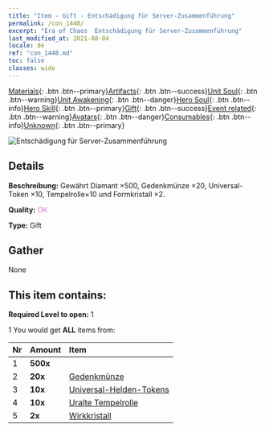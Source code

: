 ```yaml
---
title: "Item - Gift - Entschädigung für Server-Zusammenführung"
permalink: /con_1448/
excerpt: "Era of Chaos  Entschädigung für Server-Zusammenführung"
last_modified_at: 2021-08-04
locale: de
ref: "con_1448.md"
toc: false
classes: wide
---
```

 [Materials](/ItemsDE/){: .btn .btn--primary}[Artifacts](/ItemsDE/Artifacts/){: .btn .btn--success}[Unit Soul](/ItemsDE/UnitSoul/){: .btn .btn--warning}[Unit Awakening](/ItemsDE/UnitAwakening/){: .btn .btn--danger}[Hero Soul](/ItemsDE/HeroSoul/){: .btn .btn--info}[Hero Skill](/ItemsDE/HeroSkill/){: .btn .btn--primary}[Gift](/ItemsDE/Gift/){: .btn .btn--success}[Event related](/ItemsDE/Events/){: .btn .btn--warning}[Avatars](/ItemsDE/Avatars/){: .btn .btn--danger}[Consumables](/ItemsDE/Consumables/){: .btn .btn--info}[Unknown](/ItemsDE/Unknown/){: .btn .btn--primary}

 ![Entschädigung für Server-Zusammenführung](/images/t/i_907062.png)

## Details
 **Beschreibung:** Gewährt Diamant ×500, Gedenkmünze ×20, Universal-Token ×10, Tempelrolle×10 und Formkristall ×2.

 **Quality:** <span style="color: #DA70D6">OK</span>

 **Type:** Gift

## Gather

  None

## This item contains:

 **Required Level to open:** 1

 1 You would get **ALL** items  from:

  | Nr | Amount |     Item    |
  |:---|:-------|:------------|
  | 1 |  **500x** | <i class="fas fa-gem"/> |  | 
  | 2 |  **20x** | [Gedenkmünze](/ItemsDE/con_877/) |  | 
  | 3 |  **10x** | [Universal-Helden-Tokens](/ItemsDE/her_358/) |  | 
  | 4 |  **10x** | [Uralte Tempelrolle](/ItemsDE/con_697/) |  | 
  | 5 |  **2x** | [Wirkkristall](/ItemsDE/art_189/) |  | 

